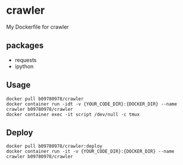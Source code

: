 # crawler
My Dockerfile for crawler

## packages
- requests
- ipython

## Usage
    docker pull b09780978/crawler
    docker container run -idt -v {YOUR_CODE_DIR}:{DOCKER_DIR} --name crawler b09780978/crawler
    docker container exec -it script /dev/null -c tmux

## Deploy
    docker pull b09780978/crawler:deploy
    docker container run -it -v {YOUR_CODE_DIR}:{DOCKER_DIR} --name crawler b09780978/crawler
